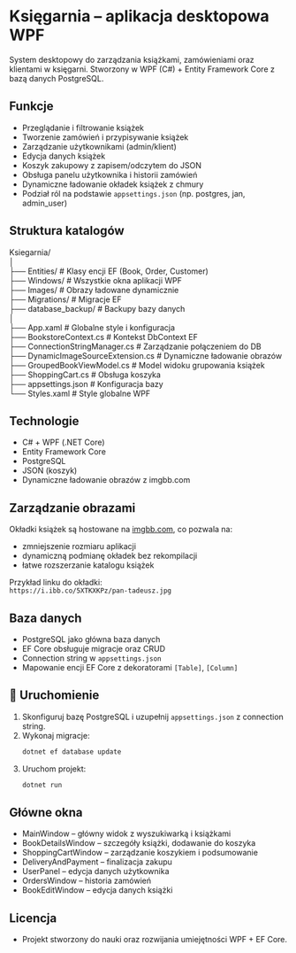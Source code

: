 # Księgarnia – aplikacja desktopowa WPF

System desktopowy do zarządzania książkami, zamówieniami oraz klientami w księgarni. Stworzony w WPF (C#) + Entity Framework Core z bazą danych PostgreSQL.

## Funkcje

- Przeglądanie i filtrowanie książek  
- Tworzenie zamówień i przypisywanie książek  
- Zarządzanie użytkownikami (admin/klient)  
- Edycja danych książek  
- Koszyk zakupowy z zapisem/odczytem do JSON  
- Obsługa panelu użytkownika i historii zamówień  
- Dynamiczne ładowanie okładek książek z chmury  
- Podział ról na podstawie `appsettings.json` (np. postgres, jan, admin_user)

## Struktura katalogów

Ksiegarnia/
<br> │
<br> ├── Entities/                  # Klasy encji EF (Book, Order, Customer)
<br> ├── Windows/                   # Wszystkie okna aplikacji WPF
<br> ├── Images/                    # Obrazy ładowane dynamicznie
<br> ├── Migrations/                # Migracje EF
<br> ├── database_backup/           # Backupy bazy danych
<br> │
<br> ├── App.xaml                   # Globalne style i konfiguracja
<br> ├── BookstoreContext.cs        # Kontekst DbContext EF
<br> ├── ConnectionStringManager.cs # Zarządzanie połączeniem do DB
<br> ├── DynamicImageSourceExtension.cs # Dynamiczne ładowanie obrazów
<br> ├── GroupedBookViewModel.cs    # Model widoku grupowania książek
<br> ├── ShoppingCart.cs            # Obsługa koszyka
<br> ├── appsettings.json           # Konfiguracja bazy
<br>└── Styles.xaml                # Style globalne WPF


## Technologie

- C# + WPF (.NET Core)  
- Entity Framework Core  
- PostgreSQL  
- JSON (koszyk)  
- Dynamiczne ładowanie obrazów z imgbb.com  

## Zarządzanie obrazami

Okładki książek są hostowane na [imgbb.com](https://imgbb.com), co pozwala na:

- zmniejszenie rozmiaru aplikacji  
- dynamiczną podmianę okładek bez rekompilacji  
- łatwe rozszerzanie katalogu książek  

Przykład linku do okładki:  
`https://i.ibb.co/5XTKXKPz/pan-tadeusz.jpg`

## Baza danych

- PostgreSQL jako główna baza danych  
- EF Core obsługuje migracje oraz CRUD  
- Connection string w `appsettings.json`  
- Mapowanie encji EF Core z dekoratorami `[Table]`, `[Column]`

## 🚀 Uruchomienie
1. Skonfiguruj bazę PostgreSQL i uzupełnij `appsettings.json` z connection string.  
2. Wykonaj migracje:  
   ```bash
   dotnet ef database update
   ```
3. Uruchom projekt:  
   ```bash
   dotnet run
   ```

## Główne okna
- MainWindow – główny widok z wyszukiwarką i książkami
- BookDetailsWindow – szczegóły książki, dodawanie do koszyka
- ShoppingCartWindow – zarządzanie koszykiem i podsumowanie
- DeliveryAndPayment – finalizacja zakupu
- UserPanel – edycja danych użytkownika
- OrdersWindow – historia zamówień
- BookEditWindow – edycja danych książki

## Licencja
- Projekt stworzony do nauki oraz rozwijania umiejętności WPF + EF Core.
